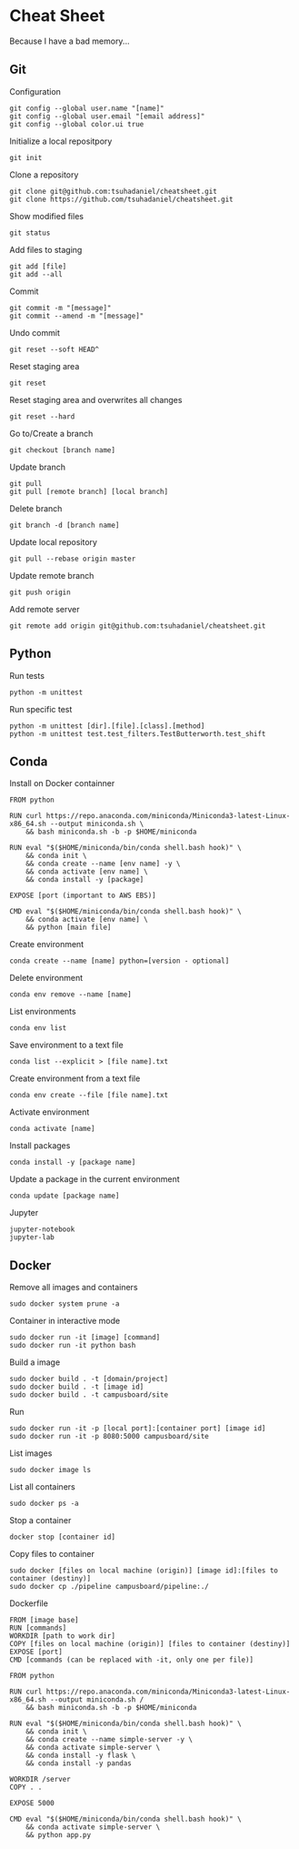 # Cheat Sheet

Because I have a bad memory...

## Git

Configuration
```
git config --global user.name "[name]"
git config --global user.email "[email address]"
git config --global color.ui true
```

Initialize a local repositpory
```
git init
```

Clone a repository
```
git clone git@github.com:tsuhadaniel/cheatsheet.git
git clone https://github.com/tsuhadaniel/cheatsheet.git
```

Show modified files
```
git status
```

Add files to staging
```
git add [file]
git add --all
```

Commit
```
git commit -m "[message]"
git commit --amend -m "[message]"
```

Undo commit
```
git reset --soft HEAD^
```

Reset staging area
```
git reset
```

Reset staging area and overwrites all changes
```
git reset --hard
```

Go to/Create a branch
```
git checkout [branch name]
```

Update branch
```
git pull
git pull [remote branch] [local branch]
```

Delete branch
```
git branch -d [branch name]
```

Update local repository
```
git pull --rebase origin master
```

Update remote branch
```
git push origin 
```

Add remote server
```
git remote add origin git@github.com:tsuhadaniel/cheatsheet.git
```

## Python

Run tests
```
python -m unittest
```

Run specific test
```
python -m unittest [dir].[file].[class].[method]
python -m unittest test.test_filters.TestButterworth.test_shift
```

## Conda

Install on Docker containner
```
FROM python

RUN curl https://repo.anaconda.com/miniconda/Miniconda3-latest-Linux-x86_64.sh --output miniconda.sh \
    && bash miniconda.sh -b -p $HOME/miniconda
    
RUN eval "$($HOME/miniconda/bin/conda shell.bash hook)" \
    && conda init \
    && conda create --name [env name] -y \
    && conda activate [env name] \
    && conda install -y [package]

EXPOSE [port (important to AWS EBS)]

CMD eval "$($HOME/miniconda/bin/conda shell.bash hook)" \
    && conda activate [env name] \
    && python [main file]
```

Create environment
```
conda create --name [name] python=[version - optional]
```

Delete environment
```
conda env remove --name [name]
```

List environments
```
conda env list
```

Save environment to a text file
```
conda list --explicit > [file name].txt
```

Create environment from a text file
```
conda env create --file [file name].txt
```

Activate environment
```
conda activate [name]
```

Install packages
```
conda install -y [package name]
```

Update a package in the current environment
```
conda update [package name]
```

Jupyter
```
jupyter-notebook
jupyter-lab
```

## Docker

Remove all images and containers 
```
sudo docker system prune -a
```

Container in interactive mode
```
sudo docker run -it [image] [command]
sudo docker run -it python bash
```

Build a image
```
sudo docker build . -t [domain/project]
sudo docker build . -t [image id]
sudo docker build . -t campusboard/site
```

Run
```
sudo docker run -it -p [local port]:[container port] [image id]
sudo docker run -it -p 8080:5000 campusboard/site
```

List images
```
sudo docker image ls
```

List all containers
```
sudo docker ps -a
```

Stop a container
```
docker stop [container id]
```

Copy files to container
```
sudo docker [files on local machine (origin)] [image id]:[files to container (destiny)]
sudo docker cp ./pipeline campusboard/pipeline:./
```

Dockerfile
```
FROM [image base]
RUN [commands]
WORKDIR [path to work dir]
COPY [files on local machine (origin)] [files to container (destiny)]
EXPOSE [port]
CMD [commands (can be replaced with -it, only one per file)]
```

```
FROM python

RUN curl https://repo.anaconda.com/miniconda/Miniconda3-latest-Linux-x86_64.sh --output miniconda.sh /
    && bash miniconda.sh -b -p $HOME/miniconda

RUN eval "$($HOME/miniconda/bin/conda shell.bash hook)" \
    && conda init \
    && conda create --name simple-server -y \
    && conda activate simple-server \
    && conda install -y flask \
    && conda install -y pandas

WORKDIR /server
COPY . .

EXPOSE 5000

CMD eval "$($HOME/miniconda/bin/conda shell.bash hook)" \
    && conda activate simple-server \
    && python app.py
```
